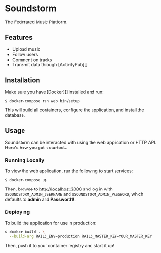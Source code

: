 # Soundstorm

The Federated Music Platform.

## Features

* Upload music
* Follow users
* Comment on tracks
* Transmit data through [ActivityPub][]

## Installation

Make sure you have [Docker][] installed and run:

```bash
$ docker-compose run web bin/setup
```

This will build all containers, configure the application, and install the database.

## Usage

Soundstorm can be interacted with using the web application or HTTP API.
Here's how you get it started...

### Running Locally

To view the web application, run the following to start services:

```bash
$ docker-compose up
```

Then, browse to <http://localhost:3000> and log in with
`$SOUNDSTORM_ADMIN_USERNAME` and `$SOUNDSTORM_ADMIN_PASSWORD`, which
defaults to **admin** and **Password1!**.

### Deploying

To build the application for use in production:

```bash
$ docker build . \
  --build-arg RAILS_ENV=production RAILS_MASTER_KEY=YOUR_MASTER_KEY
```

Then, push it to your container registry and start it up!
